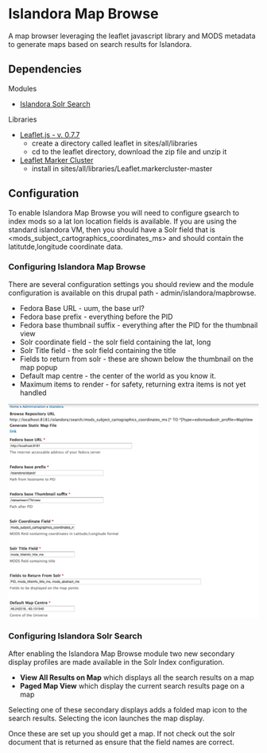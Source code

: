 # Islandora Map Browse

A map browser leveraging the leaflet javascript library and MODS metadata to generate maps based on search results for Islandora.

## Dependencies

Modules
* [Islandora Solr Search](http://github.com/islandora/islandora_solr_search)

Libraries
* [Leaflet.js - v. 0.7.7](http://cdn.leafletjs.com/leaflet/v0.7.7/leaflet.zip)
   * create a directory called leaflet in sites/all/libraries
   * cd to the leaflet directory, download the zip file and unzip it
* [Leaflet Marker Cluster](https://github.com/Leaflet/Leaflet.markercluster.git)
   * install in sites/all/libraries/Leaflet.markercluster-master

## Configuration

To enable Islandora Map Browse you will need to configure gsearch to index mods so a lat lon location fields is available.  If you are using the standard islandora VM, then you should have a Solr field that is <mods_subject_cartographics_coordinates_ms> and should contain the latitutde,longitude coordinate data.

### Configuring Islandora Map Browse

There are several configuration settings you should review and the module configuration is available on this drupal path - admin/islandora/mapbrowse.

* Fedora Base URL - uum, the base url? 
* Fedora base prefix - everything before the PID
* Fedora base thumbnail suffix - everything after the PID for the thumbnail view
* Solr coordinate field - the solr field containing the lat, long
* Solr Title field - the solr field containing the title
* Fields to return from solr - these are shown below the thumbnail on the map popup
* Default map centre - the center of the world as you know it.
* Maximum items to render - for safety, returning extra items is not yet handled  

![Configuration Options](https://raw.githubusercontent.com/dmoses/islandora_screenshots/master/islandora_map_browse_config.jpg "Configuration Options")


### Configuring Islandora Solr Search

After enabling the Islandora Map Browse module two new secondary display profiles are made available in the Solr Index configuration.

* **View All Results on Map** which displays all the search results on a map
* **Paged Map View** which display the current search results page on a map

Selecting one of these secondary displays adds a folded map icon to the search results. Selecting the icon launches the map display.

Once these are set up you should get a map.  If not check out the solr document that is returned as ensure that the field names are correct.
